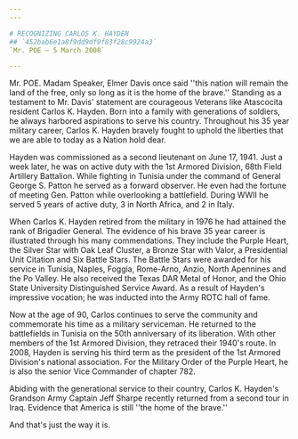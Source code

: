 ```yaml
---
---

# RECOGNIZING CARLOS K. HAYDEN
## `452bab6e1a8f9dd9df9f83f28c9924a3`
`Mr. POE — 5 March 2008`

---
```



Mr. POE. Madam Speaker, Elmer Davis once said ''this nation will 
remain the land of the free, only so long as it is the home of the 
brave.'' Standing as a testament to Mr. Davis' statement are courageous 
Veterans like Atascocita resident Carlos K. Hayden. Born into a family 
with generations of soldiers, he always harbored aspirations to serve 
his country. Throughout his 35 year military career, Carlos K. Hayden 
bravely fought to uphold the liberties that we are able to today as a 
Nation hold dear.

Hayden was commissioned as a second lieutenant on June 17, 1941. Just 
a week later, he was on active duty with the 1st Armored Division, 68th 
Field Artillery Battalion. While fighting in Tunisia under the command 
of General George S. Patton he served as a forward observer. He even 
had the fortune of meeting Gen. Patton while overlooking a battlefield. 
During WWII he served 5 years of active duty, 3 in North Africa, and 2 
in Italy.

When Carlos K. Hayden retired from the military in 1976 he had 
attained the rank of Brigadier General. The evidence of his brave 35 
year career is illustrated through his many commendations. They include 
the Purple Heart, the Silver Star with Oak Leaf Cluster, a Bronze Star 
with Valor, a Presidential Unit Citation and Six Battle Stars. The 
Battle Stars were awarded for his service in Tunisia, Naples, Foggia, 
Rome-Arno, Anzio, North Apennines and the Po Valley. He also received 
the Texas DAR Metal of Honor, and the Ohio State University 
Distinguished Service Award. As a result of Hayden's impressive 
vocation; he was inducted into the Army ROTC hall of fame.

Now at the age of 90, Carlos continues to serve the community and 
commemorate his time as a military serviceman. He returned to the 
battlefields in Tunisia on the 50th anniversary of its liberation. With 
other members of the 1st Armored Division, they retraced their 1940's 
route. In 2008, Hayden is serving his third term as the president of 
the 1st Armored Division's national association. For the Military Order 
of the Purple Heart, he is also the senior Vice Commander of chapter 
782.

Abiding with the generational service to their country, Carlos K. 
Hayden's Grandson Army Captain Jeff Sharpe recently returned from a 
second tour in Iraq. Evidence that America is still ''the home of the 
brave.''

And that's just the way it is.
